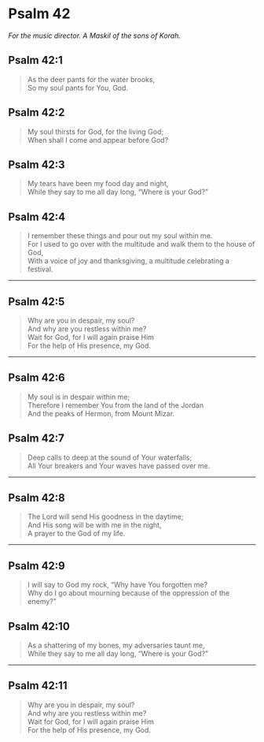 # Psalm 42

_For the music director. A Maskil of the sons of Korah._

## Psalm 42:1

> As the deer pants for the water brooks,  
> So my soul pants for You, God.

## Psalm 42:2

> My soul thirsts for God, for the living God;  
> When shall I come and appear before God?

## Psalm 42:3

> My tears have been my food day and night,  
> While they say to me all day long, “Where is your God?”

## Psalm 42:4

> I remember these things and pour out my soul within me.  
> For I used to go over with the multitude and walk them to the house of God,  
> With a voice of joy and thanksgiving, a multitude celebrating a festival.

---

## Psalm 42:5

> Why are you in despair, my soul?  
> And why are you restless within me?  
> Wait for God, for I will again praise Him  
> For the help of His presence, my God.

---

## Psalm 42:6

> My soul is in despair within me;  
> Therefore I remember You from the land of the Jordan  
> And the peaks of Hermon, from Mount Mizar.

## Psalm 42:7

> Deep calls to deep at the sound of Your waterfalls;  
> All Your breakers and Your waves have passed over me.

---

## Psalm 42:8

> The Lord will send His goodness in the daytime;  
> And His song will be with me in the night,  
> A prayer to the God of my life.

---

## Psalm 42:9

> I will say to God my rock, “Why have You forgotten me?  
> Why do I go about mourning because of the oppression of the enemy?”

## Psalm 42:10

> As a shattering of my bones, my adversaries taunt me,  
> While they say to me all day long, “Where is your God?”

---

## Psalm 42:11

> Why are you in despair, my soul?  
> And why are you restless within me?  
> Wait for God, for I will again praise Him  
> For the help of His presence, my God.
